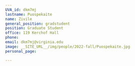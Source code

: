 ```yaml
---
UVA_id: dkm7mj
lastname: Puospekaite
name: Zivile
general_position: gradstudent
position: Graduate Student
office: 119 Kerchof Hall
phone: 
email: dkm7mj@virginia.edu
image: __SITE_URL__/img/people/2022-fall/Puospekaite.jpg 
personal_page:

---
```

